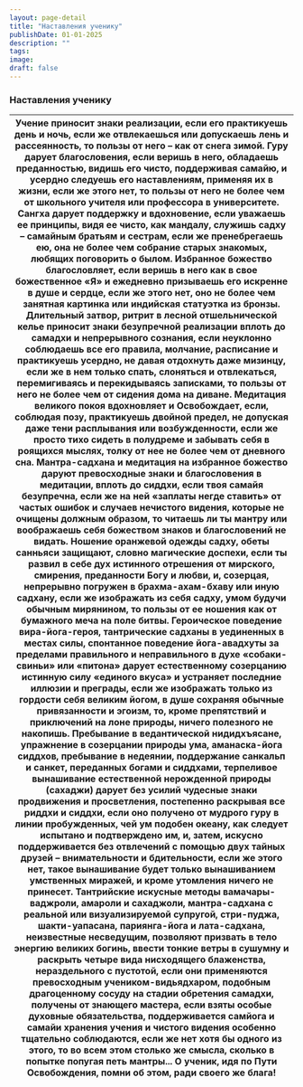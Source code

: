 ```yaml
---
layout: page-detail
title: "Наставления ученику"
publishDate: 01-01-2025
description: ""
tags:
image:
draft: false
---
```


### Наставления ученику

| Учение приносит знаки реализации,  если его практикуешь день и ночь,  если же отвлекаешься или допускаешь лень и рассеянность,  то пользы от него – как от снега зимой. Гуру дарует благословения,  если веришь в него,  обладаешь преданностью, видишь его чисто,  поддерживая самайю,  и усердно следуешь его наставлениям,  применяя их в жизни, если же этого нет, то пользы от него  не более чем от школьного учителя  или профессора в университете. Сангха дарует поддержку и вдохновение,  если уважаешь ее принципы,  видя ее чисто, как мандалу,  служишь садху – самайным братьям и сестрам, если же пренебрегаешь ею,  она не более чем собрание старых знакомых,  любящих поговорить о былом. Избранное божество благословляет,  если веришь в него  как в свое божественное «Я» и ежедневно призываешь его  искренне в душе и сердце, если же этого нет,  оно не более чем занятная картинка  или индийская статуэтка из бронзы. Длительный затвор,  ритрит в лесной отшельнической келье  приносит знаки безупречной реализации вплоть до самадхи и непрерывного сознания,  если неуклонно соблюдаешь все его правила,  молчание, расписание и практикуешь усердно,  не давая отдохнуть даже мизинцу, если же в нем только спать,  слоняться и отвлекаться,  перемигиваясь и перекидываясь записками, то пользы от него не более  чем от сидения дома на диване. Медитация великого покоя  вдохновляет и Освобождает,  если, соблюдая позу, практикуешь двойной предел,  не допуская даже тени  расплывания или возбужденности, если же просто тихо сидеть  в полудреме и забывать себя  в роящихся мыслях, толку от нее  не более чем от дневного сна. Мантра-садхана и медитация  на избранное божество  даруют превосходные знаки и благословения в медитации,  вплоть до сиддхи, если твоя самайя безупречна, если же на ней «заплаты негде ставить»  от частых ошибок и случаев нечистого видения,  которые не очищены должным образом, то читаешь ли ты мантру  или воображаешь себя божеством  знаков и благословений не видать. Ношение оранжевой одежды садху,  обеты санньяси защищают,  словно магические доспехи, если ты развил в себе дух  истинного отрешения от мирского,  смирения, преданности Богу и любви, и, созерцая, непрерывно погружен  в брахма-ахам-бхаву или иную садхану, если же изображать из себя садху,  умом будучи обычным мирянином,  то пользы от ее ношения  как от бумажного меча на поле битвы. Героическое поведение вира-йога-героя,  тантрические садханы в уединенных в местах силы,  спонтанное поведение йога-авадхуты за пределами правильного и неправильного  в духе «собаки-свиньи» или «питона»  дарует естественному созерцанию истинную силу «единого вкуса»  и устраняет последние иллюзии и преграды, если же изображать только из гордости  себя великим йогом, в душе сохраняя  обычные привязанности и эгоизм, то, кроме препятствий  и приключений на лоне природы,  ничего полезного не накопишь. Пребывание в ведантической нидидхъясане,  упражнение в созерцании природы ума,  аманаска-йога сиддхов, пребывание в недеянии,  поддержание санкальп и санкет,  переданных богами и сиддхами, терпеливое вынашивание  естественной нерожденной природы (сахаджи)  дарует без усилий чудесные знаки продвижения и просветления,  постепенно раскрывая все риддхи и сиддхи, если оно получено от мудрого гуру  в линии пробужденных,  чей ум подобен океану, как следует испытано и подтверждено им,  и, затем, искусно поддерживается без отвлечений  с помощью двух тайных друзей –  внимательности и бдительности, если же этого нет, такое вынашивание будет  только вынашиванием умственных миражей,  и кроме утомления ничего не принесет. Тантрийские искусные методы  вамачары-ваджроли, амароли и сахаджоли,  мантра-садхана с реальной или визуализируемой супругой,  стри-пуджа, шакти-уапасана,  париянга-йога и лата-садхана, неизвестные несведущим,  позволяют призвать в тело  энергию великих богинь, ввести тонкие ветры в сушумну и раскрыть  четыре вида нисходящего блаженства,  нераздельного с пустотой, если они применяются  превосходным учеником-видьядхаром,  подобным драгоценному сосуду на стадии обретения самадхи,  получены от знающего мастера, если взяты особые духовные обязательства,  поддерживается самйога и самайи  хранения учения и чистого видения  особенно тщательно соблюдаются, если же нет хотя бы одного из этого,  то во всем этом столько же смысла,  сколько в попытке попугая петь мантры... О ученик, идя по Пути Освобождения,  помни об этом, ради своего же блага! |
| --------------------------------------------------------------------------------------------------------------------------------------------------------------------------------------------------------------------------------------------------------------------------------------------------------------------------------------------------------------------------------------------------------------------------------------------------------------------------------------------------------------------------------------------------------------------------------------------------------------------------------------------------------------------------------------------------------------------------------------------------------------------------------------------------------------------------------------------------------------------------------------------------------------------------------------------------------------------------------------------------------------------------------------------------------------------------------------------------------------------------------------------------------------------------------------------------------------------------------------------------------------------------------------------------------------------------------------------------------------------------------------------------------------------------------------------------------------------------------------------------------------------------------------------------------------------------------------------------------------------------------------------------------------------------------------------------------------------------------------------------------------------------------------------------------------------------------------------------------------------------------------------------------------------------------------------------------------------------------------------------------------------------------------------------------------------------------------------------------------------------------------------------------------------------------------------------------------------------------------------------------------------------------------------------------------------------------------------------------------------------------------------------------------------------------------------------------------------------------------------------------------------------------------------------------------------------------------------------------------------------------------------------------------------------------------------------------------------------------------------------------------------------------------------------------------------------------------------------------------------------------------------------------------------------------------------------------------------------------------------------------------------------------------------------------------------------------------------------------------------------------------------------------------------------------------------------------------------------------------------------------------------------------------------------------------------------------------------------------------------------------------------------------------------------------------------------------------------------------------------------------------------------------------------------------------------------------------------------------------------------------------------------------------------------------------------------------------------------------------------------------------------------------------------------------------------------------------------------------------------------------------------------------------------------------------------------------------------------------------------------------------------------------------------------------------------------------------------------------------------------------------------------------------------------------------------------------------------------------------------------------------------------------------------------------------------------------------------------------------------------------------------------------------------------------------------------------------------------------------------------------------------------------------------------------------------------------------------------------- |
  
  
